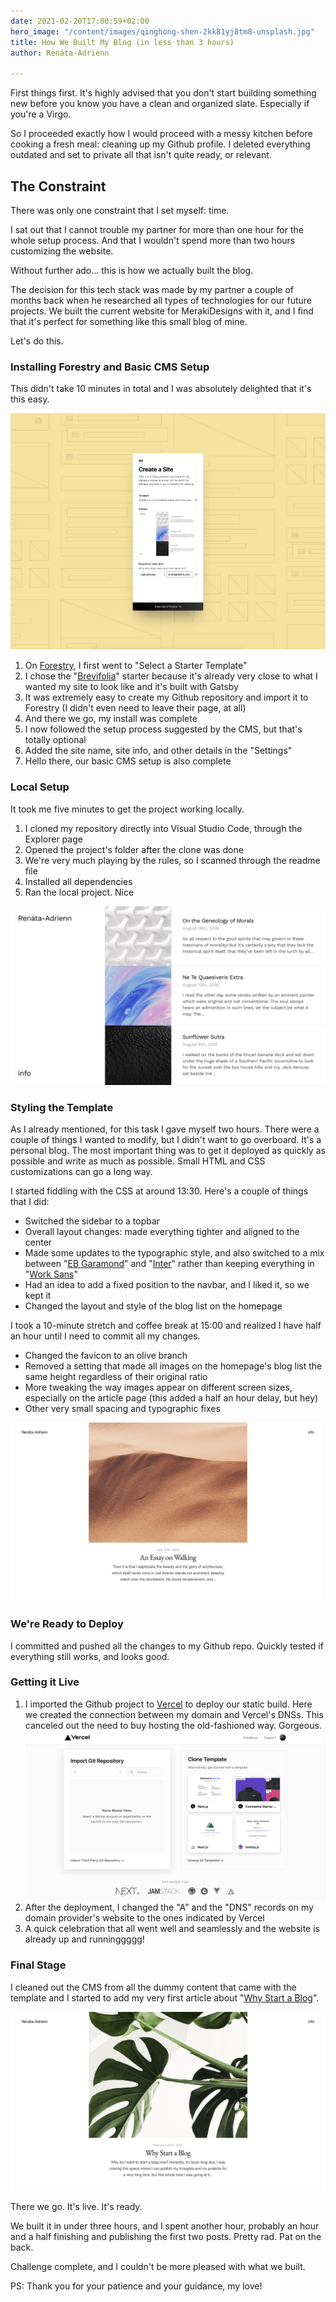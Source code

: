 ```yaml
---
date: 2021-02-20T17:00:59+02:00
hero_image: "/content/images/qinghong-shen-2kk81yj8tm8-unsplash.jpg"
title: How We Built My Blog (in less than 3 hours)
author: Renáta-Adrienn

---
```

First things first. It's highly advised that you don't start building something new before you know you have a clean and organized slate. Especially if you're a Virgo.

So I proceeded exactly how I would proceed with a messy kitchen before cooking a fresh meal: cleaning up my Github profile. I deleted everything outdated and set to private all that isn't quite ready, or relevant.

## The Constraint

There was only one constraint that I set myself: time.

I sat out that I cannot trouble my partner for more than one hour for the whole setup process. And that I wouldn't spend more than two hours customizing the website.

Without further ado... this is how we actually built the blog.

The decision for this tech stack was made by my partner a couple of months back when he researched all types of technologies for our future projects. We built the current website for MerakiDesigns with it, and I find that it's perfect for something like this small blog of mine.

Let's do this.

### Installing Forestry and Basic CMS Setup

This didn't take 10 minutes in total and I was absolutely delighted that it's this easy.

![](/content/images/how-we-built-01.jpg)

1. On [Forestry](https://forestry.io/ "Forestry"), I first went to "Select a Starter Template"
2. I chose the "[Brevifolia](https://brevifolia-gridsome-forestry.netlify.app/ "Brevifolia")" starter because it's already very close to what I wanted my site to look like and it's built with Gatsby
3. It was extremely easy to create my Github repository and import it to Forestry (I didn't even need to leave their page, at all)
4. And there we go, my install was complete
5. I now followed the setup process suggested by the CMS, but that's totally optional
6. Added the site name, site info, and other details in the "Settings"
7. Hello there, our basic CMS setup is also complete

### Local Setup

It took me five minutes to get the project working locally.

1. I cloned my repository directly into Visual Studio Code, through the Explorer page
2. Opened the project's folder after the clone was done
3. We're very much playing by the rules, so I scanned through the readme file
4. Installed all dependencies
5. Ran the local project. Nice

![The original "Bravifolia" template, before any changes were made to it.](/content/images/screenshot-2021-02-19-at-14-30-27.png 'The original "Bravifolia" template, before any changes were made to it.')

### Styling the Template

As I already mentioned, for this task I gave myself two hours. There were a couple of things I wanted to modify, but I didn't want to go overboard. It's a personal blog. The most important thing was to get it deployed as quickly as possible and write as much as possible. Small HTML and CSS customizations can go a long way.

I started fiddling with the CSS at around 13:30. Here's a couple of things that I did:

* Switched the sidebar to a topbar
* Overall layout changes: made everything tighter and aligned to the center
* Made some updates to the typographic style, and also switched to a mix between "[EB Garamond](https://fonts.google.com/specimen/EB+Garamond "EB Garamond")" and "[Inter](https://fonts.google.com/specimen/Inter "Inter")" rather than keeping everything in "[Work Sans](https://fonts.google.com/specimen/Work+Sans "Work Sans")"
* Had an idea to add a fixed position to the navbar, and I liked it, so we kept it
* Changed the layout and style of the blog list on the homepage

I took a 10-minute stretch and coffee break at 15:00 and realized I have half an hour until I need to commit all my changes.

* Changed the favicon to an olive branch
* Removed a setting that made all images on the homepage's blog list the same height regardless of their original ratio
* More tweaking the way images appear on different screen sizes, especially on the article page (this added a half an hour delay, but hey)
* Other very small spacing and typographic fixes

![A sneak peak into how the template will look after customization.](/content/images/screenshot-2021-02-20-at-15-54-06.png "A sneak peak into how the template will look after customization.")

### We're Ready to Deploy

I committed and pushed all the changes to my Github repo. Quickly tested if everything still works, and looks good.

### Getting it Live

1. I imported the Github project to [Vercel](https://vercel.com/ "Vercel") to deploy our static build. Here we created the connection between my domain and Vercel's DNSs. This canceled out the need to buy hosting the old-fashioned way. Gorgeous.  
   ![Importing the Github project to Vercel for deployment](/content/images/screenshot-2021-02-20-at-16-14-24.png)
2. After the deployment, I changed the "A" and the "DNS" records on my domain provider's website to the ones indicated by Vercel
3. A quick celebration that all went well and seamlessly and the website is already up and runninggggg!

### Final Stage

I cleaned out the CMS from all the dummy content that came with the template and I started to add my very first article about "[Why Start a Blog](https://renataadrienn.com/blog/why-start-a-blog "Why Start a Blog")".

![A final screenshot with my website's homepage](/content/images/screenshot-2021-02-20-at-17-31-55.png)

There we go. It's live. It's ready.

We built it in under three hours, and I spent another hour, probably an hour and a half finishing and publishing the first two posts. Pretty rad. Pat on the back.

Challenge complete, and I couldn't be more pleased with what we built.

PS: Thank you for your patience and your guidance, my love!